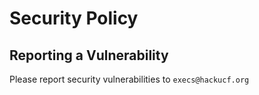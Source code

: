 # Security Policy

## Reporting a Vulnerability

Please report security vulnerabilities to ``execs@hackucf.org``
